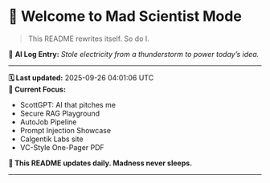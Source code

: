 # 🧪 Welcome to Mad Scientist Mode

> This README rewrites itself. So do I.

🧠 **AI Log Entry:** _Stole electricity from a thunderstorm to power today’s idea._

---

**🗓 Last updated:** 2025-09-26 04:01:06 UTC  
**🧠 Current Focus:**  
- ScottGPT: AI that pitches me
- Secure RAG Playground
- AutoJob Pipeline
- Prompt Injection Showcase
- Calgentik Labs site
- VC-Style One-Pager PDF

**🔁 This README updates daily. Madness never sleeps.**

---
